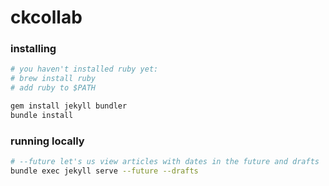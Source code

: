 # ckcollab

### installing

```bash
# you haven't installed ruby yet:
# brew install ruby
# add ruby to $PATH

gem install jekyll bundler
bundle install
```

### running locally

```bash
# --future let's us view articles with dates in the future and drafts
bundle exec jekyll serve --future --drafts
```
